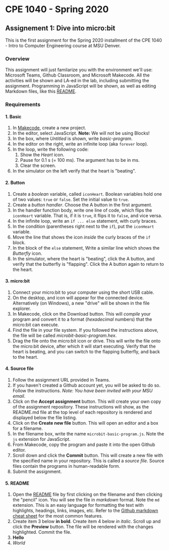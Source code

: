 # CPE 1040 - Spring 2020
## Assignement 1: Dive into micro:bit

This is the first assignment for the Spring 2020 installment of the CPE 1040 - Intro to Computer Engineering course at MSU Denver.

### Overview
This assignment will just familarize you with the environment we'll use: Microsoft Teams, Github Classroom, and Microsoft Makecode. All the activities will be shown and LA-ed in the lab, including submitting the assignment. Programming in JavaScript will be shown, as well as editing Markdown files, like this [README](README.md).

### Requirements
#### 1. Basic
1. In [Makecode](https://makecode.microbit.org/), create a new project.
2. In the editor, select JavaScript. **Note:** We will not be using Blocks!
3. In the box, where _Untitled_ is shown, write _basic-program_.
4. In the editor on the right, write an infinite loop (aka `forever` loop).
5. In the loop, write the following code:
   1. Show the _Heart_ icon.
   2. Pause for 0.1 s (= 100 ms). The argument has to be in ms.
   3. Clear the screen.
6. In the simulator on the left verify that the heart is "beating".

#### 2. Button
1. Create a _boolean_ variable, called `iconHeart`. Boolean variables hold one of two values: `true` or `false`. Set the initial value to `true`.
2. Create a _button handler_. Choose the A button in the first argument.
3. In the handler function body, write one line of code, which flips the `iconHeart` variable. That is, if it is `true`, it flips it to `false`, and vice versa.
4. In the infinite loop, write an `if ... else` statement, with curly braces.
5. In the condition (parentheses right next to the `if`), put the `iconHeart` variable.
6. Move the line that shows the icon _inside_ the curly braces of the `if` block.
7. In the block of the `else` statement, Write a similar line which shows the _Butterfly_ icon.
8. In the simulator, where the heart is "beating", click the A button, and verify that the butterfly is "flapping". Click the A button again to return to the heart.

#### 3. micro:bit
1. Connect your micro:bit to your computer using the short USB cable.
2. On the desktop, and icon will appear for the connected device. Alternatively (on Windows), a new "drive" will be shown in the file explorer.
3. In Makecode, click on the Download button. This will _compile_ your program and convert it to a format (_hexadecimal_ numbers) that the micro:bit can execute.
4. Find the file in your file system. If you followed the instructions above, the file will be called _microbit-basic-program.hex_.
5. Drag the file onto the micro:bit icon or drive. This will write the file onto the micro:bit device, after which it will start executing. Verify that the heart is beating, and you can switch to the flapping butterfly, and back to the heart.

#### 4. Source file
1. Follow the assignment URL provided in Teams. 
2. If you haven't created a Github account yet, you will be asked to do so. Follow the instructions. _Note: You have been invited with your MSU email._
3. Click on the **Accept assignment** button. This will create your own copy of the assignment repository. These instructions will show, as the README.md file at the top level of each repository is rendered and displayed below the file listing.
4. Click on the **Create new file** button. This will open an editor and a box for a filename.
5. In the filename box, write the name `microbit-basic-program.js`. Note the `js` extension for JavaScript.
6. From Makecode, copy the program and paste it into the open Github editor.
7. Scroll down and click the **Commit** button. This will create a new file with the specified name in your repository. This is called a _source file_. Source files contain the programs in human-readable form.
8. Submit the assignment.

#### 5. README
1. Open the [README](README.md) file by first clicking on the filename and then clicking the "pencil" icon. You will see the file in _markdown_ format. Note the `md` extension. This is an easy language for formatting the text with highlights, headings, links, images, etc. Refer to the [Github markdown cheat sheet](https://github.com/adam-p/markdown-here/wiki/Markdown-Cheatsheet) for the most common features.
2. Create item 3 below **in bold**. Create item 4 below _in italic_. Scroll up and click the **Preview** button. The file will be rendered with the changes highlighted. Commit the file.
3. **Hello**
4. _World_
